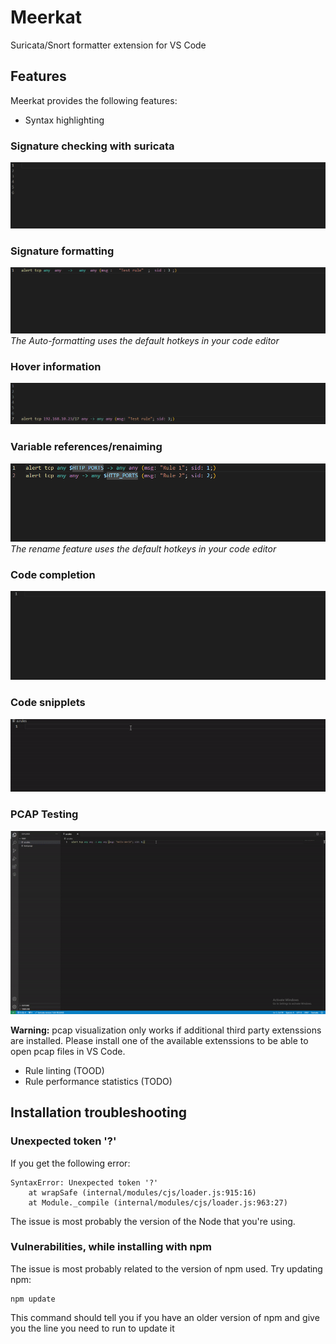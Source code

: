# Meerkat

Suricata/Snort formatter extension for VS Code

## Features
Meerkat provides the following features:
- Syntax highlighting
### Signature checking with suricata
![Signature checking example](./media/Errors.gif)

### Signature formatting
![Signature formatting example](./media/auto-format.gif)
*The Auto-formatting uses the default hotkeys in your code editor*

### Hover information
![Hover information example](./media/hover.gif)

### Variable references/renaiming
![Variable renaiming example](./media/rename.gif)
*The rename feature uses the default hotkeys in your code editor*

### Code completion
![Code completion example](./media/suggestion.gif)

### Code snipplets
![Code completion example](./media/snippets.gif)

### PCAP Testing
![Code completion example](./media/open_and_execute.gif)

**Warning:** pcap visualization only works if additional third party extenssions are installed. Please install one of the available extenssions to be able to open pcap files in VS Code.

- Rule linting (TOOD)
- Rule performance statistics (TODO)

## Installation troubleshooting
### Unexpected token '?'
If you get the following error:
```
SyntaxError: Unexpected token '?'
    at wrapSafe (internal/modules/cjs/loader.js:915:16)
    at Module._compile (internal/modules/cjs/loader.js:963:27)
```
The issue is most probably the version of the Node that you're using.

### Vulnerabilities, while installing with npm
The issue is most probably related to the version of npm used. Try updating npm:
```
npm update
```
This command should tell you if you have an older version of npm and give you the line you need to run to update it
